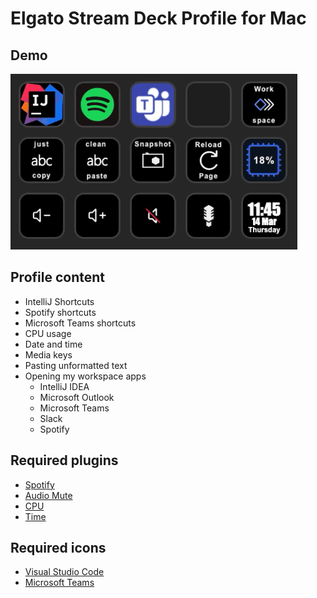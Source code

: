# Elgato Stream Deck Profile for Mac

## Demo
![alt text](https://github.com/Hakky54/stream-deck-profile/blob/master/images/demo.gif?raw=true)

## Profile content
- IntelliJ Shortcuts
- Spotify shortcuts
- Microsoft Teams shortcuts
- CPU usage
- Date and time
- Media keys
- Pasting unformatted text
- Opening my workspace apps
  - IntelliJ IDEA
  - Microsoft Outlook
  - Microsoft Teams
  - Slack
  - Spotify

## Required plugins
- [Spotify](https://marketplace.elgato.com/product/spotify-macos-17f49e8b-09a0-4209-95ed-6dee2469f97b)
- [Audio Mute](https://marketplace.elgato.com/product/audio-mute-705c5433-1e05-4d8a-844f-b5914b7f642f)
- [CPU](https://marketplace.elgato.com/product/cpu-58f3a1f4-dd4d-43bb-9b79-ec95700568a4)
- [Time](https://marketplace.elgato.com/product/time-3620b21e-aaaa-44b8-90d4-ed549dde4356)

## Required icons
- [Visual Studio Code](https://marketplace.elgato.com/product/visual-studio-code-icons-e92a47ad-24d6-4f48-8efb-480c359739a6)
- [Microsoft Teams](https://marketplace.elgato.com/product/teams-b635529c-dc99-4616-b8a4-39a8130fbd44)
